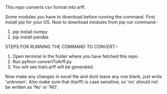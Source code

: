 This repo converts csv format into arff.

Some modules you have to download before running the command.
First install pip for your OS.
Now to download modules from pip run command:-
1. pip install numpy
2. pip install pandas

STEPS FOR RUNNING THE COMMAND TO CONVERT:-
1. Open terminal in the folder where you have fetched this repo.
2. Run python convertToArff.py
3. You will see train.arff will be generated.

Now make any changes in excel file and dont leave any row blank, just write 'unknown'.
Also make sure that it(arff) is case sensitive, so 'no' should not be written as 'No' or 'NO'.
